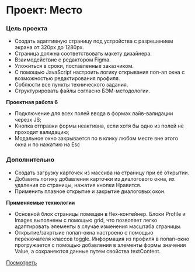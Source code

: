 # Проект: Место

### Цель проекта

* Создать адаптивную страницу под устройства с разрешением экрана от 320px до 1280px.
* Страница должна соответствовать макету дизайнера.
* Взаимодействие с редактором Figma.
* Уложиться в сроки, поставленные заказчиком.
* С помощью JavaScript настроить логику открывания поп-ап окна с возможностью редактирования профиля.
* Соблюсти все пункты технического задания.
* Структурировать файлы согласно БЭМ-методологии.

**Проектная работа 6**

* Подключение для всех полей ввода в формах лайв-валидации черезх JS;
* Кнопка отправки формы неактивна, если хотя бы одно из полей не проходит валидацию;
* Модальное окно закрывается по в клику любом месте вне этого окна и по нажатию на Esc

### Дополнительно

* Создать загрузку карточек из массива на страницу при её открытии.
* Добавить логику добавления карточки из диалогового окна, их удаления со страницы, нажатия кнопки Нравится.
* Применить плавное открытие и закрытие диалоговых окон.

**Применяемые технологии**

* Основной блок страницы помещен в flex-контейнер. Блоки Profile и Images выполнены с помощью grid, что позволяет легко адаптировать элементы в случае изменения масштаба страницы.
* Открытие/закртыие попап-окна настроено с помощью перекючателя классов toggle. Информация из профиля в попап-окно прогружается с помощью добавления в элементы формы значения Value, а сохраняются данные путем свойства textContent.

[Посмотреть](https://paulasaf2.github.io/mesto/)
